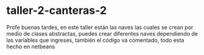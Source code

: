# taller-2-canteras-2
Profe buenas tardes, en este taller están las naves las cuales se crean por medio de clases abstractas, puedes crear diferentes naves dependiendo de las variables que ingreses, también el código va comentado, todo esta hecho en netbeans
